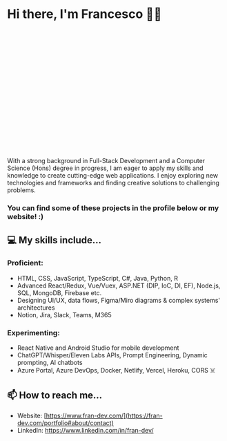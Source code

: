 # Hi there, I'm Francesco 👨‍💻
  <img src="https://media1.giphy.com/media/3ov9jNziFTMfzSumAw/giphy.gif?cid=ecf05e47fpfvq59hnjlyn7xiles4gef7xsflcot3m1lqu7lo&amp;rid=giphy.gif&amp;ct=g" alt="vintage space GIF by US National Archives" style="width: 360px; height: 281.25px; opacity: 0;">

With a strong background in Full-Stack Development and a Computer Science (Hons) degree in progress, I am eager to apply my skills and knowledge to create cutting-edge web applications. I enjoy exploring new technologies and frameworks and finding creative solutions to challenging problems.

### You can find some of these projects in the profile below or my website! :)

## 💻 My skills include...

### Proficient:
- HTML, CSS, JavaScript, TypeScript, C#, Java, Python, R
- Advanced React/Redux, Vue/Vuex, ASP.NET (DIP, IoC, DI, EF), Node.js, SQL, MongoDB, Firebase etc.
- Designing UI/UX, data flows, Figma/Miro diagrams & complex systems' architectures
- Notion, Jira, Slack, Teams, M365

### Experimenting:
- React Native and Android Studio for mobile development
- ChatGPT/Whisper/Eleven Labs APIs, Prompt Engineering, Dynamic prompting, AI chatbots
- Azure Portal, Azure DevOps, Docker, Netlify, Vercel, Heroku, CORS ☠️

## 📫 How to reach me...

- Website: [https://www.fran-dev.com/](https://fran-dev.com/portfolio#about/contact)
- LinkedIn: https://www.linkedin.com/in/fran-dev/


<!--
**FrancescoCoding/FrancescoCoding** is a ✨ _special_ ✨ repository because its `README.md` (this file) appears on your GitHub profile.

Here are some ideas to get you started:

- 🔭 I’m currently working on ...
- 🌱 I’m currently learning ...
- 👯 I’m looking to collaborate on ...
- 🤔 I’m looking for help with ...
- 💬 Ask me about ...
- 📫 How to reach me: ...
- 😄 Pronouns: ...
- ⚡ Fun fact: ...
-->
